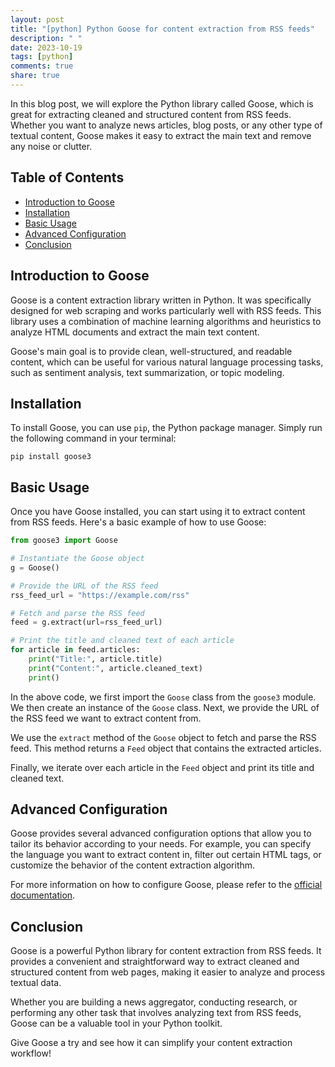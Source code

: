 ```yaml
---
layout: post
title: "[python] Python Goose for content extraction from RSS feeds"
description: " "
date: 2023-10-19
tags: [python]
comments: true
share: true
---
```


In this blog post, we will explore the Python library called Goose, which is great for extracting cleaned and structured content from RSS feeds. Whether you want to analyze news articles, blog posts, or any other type of textual content, Goose makes it easy to extract the main text and remove any noise or clutter.

## Table of Contents
- [Introduction to Goose](#introduction-to-goose)
- [Installation](#installation)
- [Basic Usage](#basic-usage)
- [Advanced Configuration](#advanced-configuration)
- [Conclusion](#conclusion)

## Introduction to Goose

Goose is a content extraction library written in Python. It was specifically designed for web scraping and works particularly well with RSS feeds. This library uses a combination of machine learning algorithms and heuristics to analyze HTML documents and extract the main text content.

Goose's main goal is to provide clean, well-structured, and readable content, which can be useful for various natural language processing tasks, such as sentiment analysis, text summarization, or topic modeling.

## Installation

To install Goose, you can use `pip`, the Python package manager. Simply run the following command in your terminal:

```shell
pip install goose3
```

## Basic Usage

Once you have Goose installed, you can start using it to extract content from RSS feeds. Here's a basic example of how to use Goose:

```python
from goose3 import Goose

# Instantiate the Goose object
g = Goose()

# Provide the URL of the RSS feed
rss_feed_url = "https://example.com/rss"

# Fetch and parse the RSS feed
feed = g.extract(url=rss_feed_url)

# Print the title and cleaned text of each article
for article in feed.articles:
    print("Title:", article.title)
    print("Content:", article.cleaned_text)
    print()
```

In the above code, we first import the `Goose` class from the `goose3` module. We then create an instance of the `Goose` class. Next, we provide the URL of the RSS feed we want to extract content from.

We use the `extract` method of the `Goose` object to fetch and parse the RSS feed. This method returns a `Feed` object that contains the extracted articles.

Finally, we iterate over each article in the `Feed` object and print its title and cleaned text.

## Advanced Configuration

Goose provides several advanced configuration options that allow you to tailor its behavior according to your needs. For example, you can specify the language you want to extract content in, filter out certain HTML tags, or customize the behavior of the content extraction algorithm.

For more information on how to configure Goose, please refer to the [official documentation](https://goose3.readthedocs.io/en/latest/configuration/).

## Conclusion

Goose is a powerful Python library for content extraction from RSS feeds. It provides a convenient and straightforward way to extract cleaned and structured content from web pages, making it easier to analyze and process textual data.

Whether you are building a news aggregator, conducting research, or performing any other task that involves analyzing text from RSS feeds, Goose can be a valuable tool in your Python toolkit.

Give Goose a try and see how it can simplify your content extraction workflow!